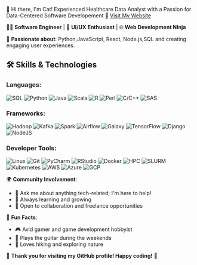 👋 Hi there, I'm Cat! 
Experienced Healthcare Data Analyst with a Passion for Data-Centered Software Developement 🚀
[Visit My Website](https://emuacat.github.io/portfolio-/)

👨‍💻 **Software Engineer** | 🎨 **UI/UX Enthusiast** | 🌐 **Web Development Ninja**

🌟 **Passionate about**: Python,JavaScript, React, Node.js,SQL and creating engaging user experiences.
## 🛠️ Skills & Technologies

### **Languages**: 
![SQL](https://img.shields.io/badge/-SQL-000?&logo=MySQL)
![Python](https://img.shields.io/badge/-Python-000?&logo=Python)
![Java](https://img.shields.io/badge/-Java-000?&logo=Java)
![Scala](https://img.shields.io/badge/-Scala-000?&logo=Scala)
![R](https://img.shields.io/badge/-R-000?&logo=R)
![Perl](https://img.shields.io/badge/-Perl-000?&logo=Perl)
![C/C++](https://img.shields.io/badge/-C/C++-000?&logo=C)
![SAS](https://img.shields.io/badge/-SAS-000?&logo=SAS)

### **Frameworks**:
![Hadoop](https://img.shields.io/badge/-Hadoop-000?&logo=Apache)
![Kafka](https://img.shields.io/badge/-Kafka-000?&logo=Apache-Kafka)
![Spark](https://img.shields.io/badge/-Spark-000?&logo=Apache-Spark)
![Airflow](https://img.shields.io/badge/-Airflow-000?&logo=Apache-Airflow)
![Galaxy](https://img.shields.io/badge/-Galaxy-000?&logo=Galaxy)
![TensorFlow](https://img.shields.io/badge/-TensorFlow-000?&logo=TensorFlow)
![Django](https://img.shields.io/badge/-Django-000?&logo=Django)
![NodeJS](https://img.shields.io/badge/-NodeJS-000?&logo=Node.js)

### **Developer Tools**:
![Linux](https://img.shields.io/badge/-Linux-000?&logo=Linux)
![Git](https://img.shields.io/badge/-Git-000?&logo=Git)
![PyCharm](https://img.shields.io/badge/-PyCharm-000?&logo=PyCharm)
![RStudio](https://img.shields.io/badge/-RStudio-000?&logo=RStudio)
![Docker](https://img.shields.io/badge/-Docker-000?&logo=Docker)
![HPC](https://img.shields.io/badge/-HPC-000?&logo=HPC)
![SLURM](https://img.shields.io/badge/-SLURM-000?&logo=SLURM)
![Kubernetes](https://img.shields.io/badge/-Kubernetes-000?&logo=Kubernetes)
![AWS](https://img.shields.io/badge/-AWS-000?&logo=Amazon-AWS)
![Azure](https://img.shields.io/badge/-Azure-000?&logo=Microsoft-Azure)
![GCP](https://img.shields.io/badge/-GCP-000?&logo=Google-Cloud)


🌍 **Community Involvement**:
- 💬 Ask me about anything tech-related; I'm here to help!
- 🧠 Always learning and growing
- 🤝 Open to collaboration and freelance opportunities

🎵 **Fun Facts**:
- 🎮 Avid gamer and game development hobbyist
- 🎸 Plays the guitar during the weekends
- 🌄 Loves hiking and exploring nature


🎉 **Thank you for visiting my GitHub profile! Happy coding!** 🎉

